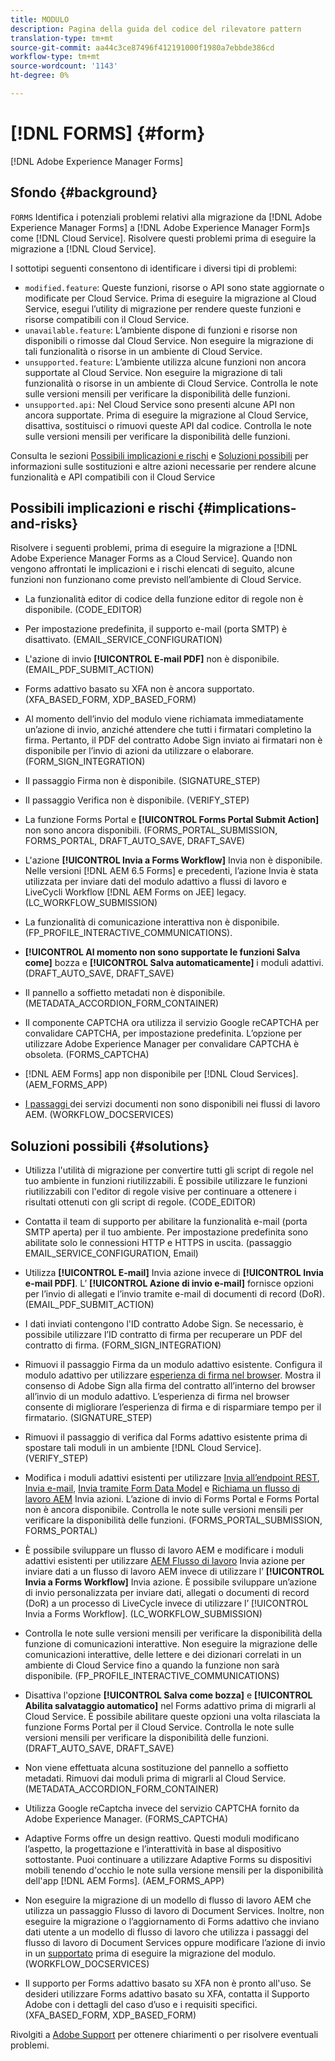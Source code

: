 ```yaml
---
title: MODULO
description: Pagina della guida del codice del rilevatore pattern
translation-type: tm+mt
source-git-commit: aa44c3ce87496f412191000f1980a7ebbde386cd
workflow-type: tm+mt
source-wordcount: '1143'
ht-degree: 0%

---
```



# [!DNL FORMS] {#form}

[!DNL Adobe Experience Manager Forms]

## Sfondo {#background}

`FORMS` Identifica i potenziali problemi relativi alla migrazione da  [!DNL Adobe Experience Manager Forms] a  [!DNL Adobe Experience Manager Form]s come  [!DNL Cloud Service]. Risolvere questi problemi prima di eseguire la migrazione a [!DNL Cloud Service].

I sottotipi seguenti consentono di identificare i diversi tipi di problemi:

* `modified.feature`: Queste funzioni, risorse o API sono state aggiornate o modificate per Cloud Service. Prima di eseguire la migrazione al Cloud Service, esegui l’utility di migrazione per rendere queste funzioni e risorse compatibili con il Cloud Service.
* `unavailable.feature`: L’ambiente dispone di funzioni e risorse non disponibili o rimosse dal Cloud Service. Non eseguire la migrazione di tali funzionalità o risorse in un ambiente di Cloud Service.
* `unsupported.feature`: L’ambiente utilizza alcune funzioni non ancora supportate al Cloud Service. Non eseguire la migrazione di tali funzionalità o risorse in un ambiente di Cloud Service. Controlla le note sulle versioni mensili per verificare la disponibilità delle funzioni.
* `unsupported.api`: Nel Cloud Service sono presenti alcune API non ancora supportate. Prima di eseguire la migrazione al Cloud Service, disattiva, sostituisci o rimuovi queste API dal codice. Controlla le note sulle versioni mensili per verificare la disponibilità delle funzioni.

Consulta le sezioni [Possibili implicazioni e rischi](#implications-and-risks) e [Soluzioni possibili](#solutions) per informazioni sulle sostituzioni e altre azioni necessarie per rendere alcune funzionalità e API compatibili con il Cloud Service

## Possibili implicazioni e rischi {#implications-and-risks}

Risolvere i seguenti problemi, prima di eseguire la migrazione a [!DNL Adobe Experience Manager Forms as a Cloud Service]. Quando non vengono affrontati le implicazioni e i rischi elencati di seguito, alcune funzioni non funzionano come previsto nell’ambiente di Cloud Service.

* La funzionalità editor di codice della funzione editor di regole non è disponibile. (CODE_EDITOR)

* Per impostazione predefinita, il supporto e-mail (porta SMTP) è disattivato. (EMAIL_SERVICE_CONFIGURATION)

* L&#39;azione di invio **[!UICONTROL E-mail PDF]** non è disponibile.(EMAIL_PDF_SUBMIT_ACTION)

* Forms adattivo basato su XFA non è ancora supportato. (XFA_BASED_FORM, XDP_BASED_FORM)

* Al momento dell’invio del modulo viene richiamata immediatamente un’azione di invio, anziché attendere che tutti i firmatari completino la firma. Pertanto, il PDF del contratto Adobe Sign inviato ai firmatari non è disponibile per l’invio di azioni da utilizzare o elaborare. (FORM_SIGN_INTEGRATION)

* Il passaggio Firma non è disponibile. (SIGNATURE_STEP)

* Il passaggio Verifica non è disponibile. (VERIFY_STEP)

* La funzione Forms Portal e **[!UICONTROL Forms Portal Submit Action]** non sono ancora disponibili. (FORMS_PORTAL_SUBMISSION, FORMS_PORTAL, DRAFT_AUTO_SAVE, DRAFT_SAVE)

* L&#39;azione **[!UICONTROL Invia a Forms Workflow]** Invia non è disponibile. Nelle versioni [!DNL AEM 6.5 Forms] e precedenti, l’azione Invia è stata utilizzata per inviare dati del modulo adattivo a flussi di lavoro e LiveCycli Workflow [!DNL AEM Forms on JEE] legacy. (LC_WORKFLOW_SUBMISSION)

* La funzionalità di comunicazione interattiva non è disponibile.  (FP_PROFILE_INTERACTIVE_COMMUNICATIONS).

* **[!UICONTROL Al momento non sono supportate le funzioni Salva come]** bozza e  **[!UICONTROL Salva automaticamente]** i moduli adattivi. (DRAFT_AUTO_SAVE, DRAFT_SAVE)

* Il pannello a soffietto metadati non è disponibile. (METADATA_ACCORDION_FORM_CONTAINER)

* Il componente CAPTCHA ora utilizza il servizio Google reCAPTCHA per convalidare CAPTCHA, per impostazione predefinita. L’opzione per utilizzare Adobe Experience Manager per convalidare CAPTCHA è obsoleta. (FORMS_CAPTCHA)

* [!DNL AEM Forms] app non disponibile per  [!DNL Cloud Services]. (AEM_FORMS_APP)

* [I passaggi ](https://experienceleague.adobe.com/docs/experience-manager-65/forms/install-aem-forms/osgi-installation/install-configure-document-services.html?lang=en#deployment-topology) dei servizi documenti non sono disponibili nei flussi di lavoro AEM. (WORKFLOW_DOCSERVICES)

## Soluzioni possibili {#solutions}

* Utilizza l&#39;utilità di migrazione per convertire tutti gli script di regole nel tuo ambiente in funzioni riutilizzabili. È possibile utilizzare le funzioni riutilizzabili con l&#39;editor di regole visive per continuare a ottenere i risultati ottenuti con gli script di regole. (CODE_EDITOR)

* Contatta il team di supporto per abilitare la funzionalità e-mail (porta SMTP aperta) per il tuo ambiente. Per impostazione predefinita sono abilitate solo le connessioni HTTP e HTTPS in uscita. (passaggio EMAIL_SERVICE_CONFIGURATION, Email)

* Utilizza **[!UICONTROL E-mail]** Invia azione invece di **[!UICONTROL Invia e-mail PDF]**. L’ **[!UICONTROL Azione di invio e-mail]** fornisce opzioni per l’invio di allegati e l’invio tramite e-mail di documenti di record (DoR). (EMAIL_PDF_SUBMIT_ACTION)

* I dati inviati contengono l&#39;ID contratto Adobe Sign. Se necessario, è possibile utilizzare l’ID contratto di firma per recuperare un PDF del contratto di firma.  (FORM_SIGN_INTEGRATION)

* Rimuovi il passaggio Firma da un modulo adattivo esistente. Configura il modulo adattivo per utilizzare [esperienza di firma nel browser](https://medium.com/adobetech/using-adobe-sign-to-e-sign-an-adaptive-form-heres-the-best-way-to-do-it-dc3e15f9b684). Mostra il consenso di Adobe Sign alla firma del contratto all’interno del browser all’invio di un modulo adattivo. L’esperienza di firma nel browser consente di migliorare l’esperienza di firma e di risparmiare tempo per il firmatario. (SIGNATURE_STEP)

* Rimuovi il passaggio di verifica dal Forms adattivo esistente prima di spostare tali moduli in un ambiente [!DNL Cloud Service]. (VERIFY_STEP)

* Modifica i moduli adattivi esistenti per utilizzare [Invia all’endpoint REST](https://experienceleague.adobe.com/docs/experience-manager-forms-cloud-service/forms/create-an-adaptive-form/configure-submit-actions-and-metadata-submission/configuring-submit-actions.html#submit-to-rest-endpoint), [Invia e-mail](https://experienceleague.adobe.com/docs/experience-manager-forms-cloud-service/forms/create-an-adaptive-form/configure-submit-actions-and-metadata-submission/configuring-submit-actions.html#send-email), [Invia tramite Form Data Model](https://experienceleague.adobe.com/docs/experience-manager-forms-cloud-service/forms/create-an-adaptive-form/configure-submit-actions-and-metadata-submission/configuring-submit-actions.html#submit-using-form-data-model) e [Richiama un flusso di lavoro AEM](https://experienceleague.adobe.com/docs/experience-manager-forms-cloud-service/forms/create-an-adaptive-form/configure-submit-actions-and-metadata-submission/configuring-submit-actions.html#invoke-an-aem-workflow) Invia azioni. L’azione di invio di Forms Portal e Forms Portal non è ancora disponibile. Controlla le note sulle versioni mensili per verificare la disponibilità delle funzioni. (FORMS_PORTAL_SUBMISSION, FORMS_PORTAL)

* È possibile sviluppare un flusso di lavoro AEM e modificare i moduli adattivi esistenti per utilizzare [AEM Flusso di lavoro](https://experienceleague.adobe.com/docs/experience-manager-forms-cloud-service/forms/create-an-adaptive-form/configure-submit-actions-and-metadata-submission/configuring-submit-actions.html#invoke-an-aem-workflow) Invia azione per inviare dati a un flusso di lavoro AEM invece di utilizzare l’ **[!UICONTROL Invia a Forms Workflow]** Invia azione. È possibile sviluppare un’azione di invio personalizzata per inviare dati, allegati o documenti di record (DoR) a un processo di LiveCycle invece di utilizzare l’ [!UICONTROL Invia a Forms Workflow]. (LC_WORKFLOW_SUBMISSION)

* Controlla le note sulle versioni mensili per verificare la disponibilità della funzione di comunicazioni interattive. Non eseguire la migrazione delle comunicazioni interattive, delle lettere e dei dizionari correlati in un ambiente di Cloud Service fino a quando la funzione non sarà disponibile. (FP_PROFILE_INTERACTIVE_COMMUNICATIONS)

* Disattiva l&#39;opzione **[!UICONTROL Salva come bozza]** e **[!UICONTROL Abilita salvataggio automatico]** nel Forms adattivo prima di migrarli al Cloud Service. È possibile abilitare queste opzioni una volta rilasciata la funzione Forms Portal per il Cloud Service. Controlla le note sulle versioni mensili per verificare la disponibilità delle funzioni. (DRAFT_AUTO_SAVE, DRAFT_SAVE)

* Non viene effettuata alcuna sostituzione del pannello a soffietto metadati. Rimuovi dai moduli prima di migrarli al Cloud Service.(METADATA_ACCORDION_FORM_CONTAINER)

* Utilizza Google reCaptcha invece del servizio CAPTCHA fornito da Adobe Experience Manager. (FORMS_CAPTCHA)

* Adaptive Forms offre un design reattivo. Questi moduli modificano l’aspetto, la progettazione e l’interattività in base al dispositivo sottostante. Puoi continuare a utilizzare Adaptive Forms su dispositivi mobili tenendo d&#39;occhio le note sulla versione mensili per la disponibilità dell&#39;app [!DNL AEM Forms]. (AEM_FORMS_APP)

* Non eseguire la migrazione di un modello di flusso di lavoro AEM che utilizza un passaggio Flusso di lavoro di Document Services. Inoltre, non eseguire la migrazione o l’aggiornamento di Forms adattivo che inviano dati utente a un modello di flusso di lavoro che utilizza i passaggi del flusso di lavoro di Document Services oppure modificare l’azione di invio in un [supportato](https://experienceleague.adobe.com/docs/experience-manager-forms-cloud-service/forms/create-an-adaptive-form/configure-submit-actions-and-metadata-submission/configuring-submit-actions.html) prima di eseguire la migrazione del modulo. (WORKFLOW_DOCSERVICES)

* Il supporto per Forms adattivo basato su XFA non è pronto all&#39;uso. Se desideri utilizzare Forms adattivo basato su XFA, contatta il Supporto Adobe con i dettagli del caso d’uso e i requisiti specifici.(XFA_BASED_FORM, XDP_BASED_FORM)

Rivolgiti a [Adobe Support](https://helpx.adobe.com/enterprise/using/support-for-experience-cloud.html) per ottenere chiarimenti o per risolvere eventuali problemi.
